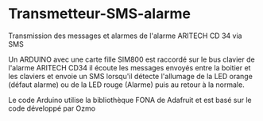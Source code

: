 # Transmetteur-SMS-alarme
Transmission des messages et alarmes de l'alarme ARITECH CD 34 via SMS

Un ARDUINO avec une carte fille SIM800 est raccordé sur le bus clavier de l'alarme ARITECH CD34
il écoute les messages envoyés entre la boitier et les claviers et envoie un SMS lorsqu'il détecte l'allumage de la LED orange (défaut alarme) ou de la LED rouge (Alarme) puis au retour à la normale.

Le code Arduino utilise la bibliothèque FONA de Adafruit et est basé sur le code développé par Ozmo
